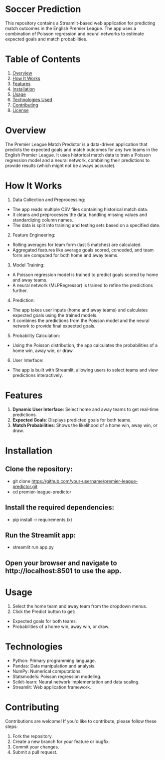 # Soccer Prediction
This repository contains a Streamlit-based web application for predicting match outcomes in the English Premier League. The app uses a combination of Poisson regression and neural networks to estimate expected goals and match probabilities. 

# Table of Contents
1. [Overview](#Overview)
2. [How It Works](#how_it_works)
3. [Features](#Features)
4. [Installation](#Installation)
5. [Usage](#Usage)
6. [Technologies Used](#Technologies)
7. [Contributing](#Contributing)
8. [License](#License)

# Overview
The Premier League Match Predictor is a data-driven application that predicts the expected goals and match outcomes for any two teams in the English Premier League. It uses historical match data to train a Poisson regression model and a neural network, combining their predictions to provide results (which might not be always accurate).

# How It Works
1. Data Collection and Preprocessing:
- The app reads multiple CSV files containing historical match data.
- It cleans and preprocesses the data, handling missing values and standardizing column names.
- The data is split into training and testing sets based on a specified date.

2. Feature Engineering:
- Rolling averages for team form (last 5 matches) are calculated.
- Aggregated features like average goals scored, conceded, and team form are computed for both home and away teams.

3. Model Training:
- A Poisson regression model is trained to predict goals scored by home and away teams.
- A neural network (MLPRegressor) is trained to refine the predictions further.

4. Prediction:
- The app takes user inputs (home and away teams) and calculates expected goals using the trained models.
- It combines the predictions from the Poisson model and the neural network to provide final expected goals.

5. Probability Calculation:
- Using the Poisson distribution, the app calculates the probabilities of a home win, away win, or draw.

6. User Interface:
- The app is built with Streamlit, allowing users to select teams and view predictions interactively.

# Features
1. **Dynamic User Interface**: Select home and away teams to get real-time predictions.
2. **Expected Goals**: Displays predicted goals for both teams.
3. **Match Probabilities**: Shows the likelihood of a home win, away win, or draw.

# Installation
## Clone the repository:
- git clone https://github.com/your-username/premier-league-predictor.git
- cd premier-league-predictor
## Install the required dependencies:
- pip install -r requirements.txt
## Run the Streamlit app:
- streamlit run app.py
## Open your browser and navigate to http://localhost:8501 to use the app.

# Usage
1. Select the home team and away team from the dropdown menus.
2. Click the Predict button to get:
- Expected goals for both teams.
- Probabilities of a home win, away win, or draw.

# Technologies
- Python: Primary programming language.
- Pandas: Data manipulation and analysis.
- NumPy: Numerical computations.
- Statsmodels: Poisson regression modeling.
- Scikit-learn: Neural network implementation and data scaling.
- Streamlit: Web application framework.

# Contributing
Contributions are welcome! If you'd like to contribute, please follow these steps:
1. Fork the repository.
2. Create a new branch for your feature or bugfix.
3. Commit your changes.
4. Submit a pull request.

